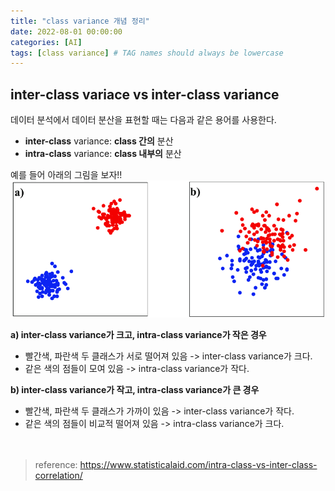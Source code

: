 ```yaml
---
title: "class variance 개념 정리"
date: 2022-08-01 00:00:00
categories: [AI]
tags: [class variance] # TAG names should always be lowercase
---
```


## inter-class variace vs inter-class variance

데이터 분석에서 데이터 분산을 표현할 때는 다음과 같은 용어를 사용한다.

- **inter-class** variance: **class 간의** 분산
- **intra-class** variance: **class 내부의** 분산

예를 들어 아래의 그림을 보자!!  
<img src="/assets/img/class_variance.png">

**a) inter-class variance가 크고, intra-class variance가 작은 경우**

- 빨간색, 파란색 두 클래스가 서로 떨어져 있음 -> inter-class variance가 크다.
- 같은 색의 점들이 모여 있음 -> intra-class variance가 작다.

**b) inter-class variance가 작고, intra-class variance가 큰 경우**

- 빨간색, 파란색 두 클래스가 가까이 있음 -> inter-class variance가 작다.
- 같은 색의 점들이 비교적 떨어져 있음 -> intra-class variance가 크다.
  <br/><br/><br/>

> reference: <https://www.statisticalaid.com/intra-class-vs-inter-class-correlation/>
